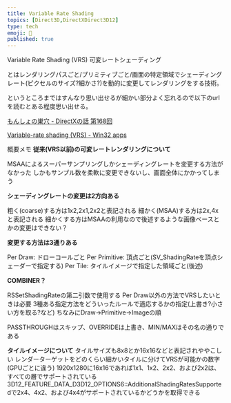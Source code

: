 ```yaml
---
title: Variable Rate Shading
topics: [Direct3D,DirectXDirect3D12]
type: tech
emoji: 💛
published: true
---
```


Variable Rate Shading (VRS) 可変レートシェーディング

とはレンダリングパスごと/プリミティブごと/画面の特定領域でシェーディングレート(ピクセルのサイズ?細かさ?)を動的に変更してレンダリングをする技術。

というところまではすんなり思い出せるが細かい部分よく忘れるので以下のurlを読むとある程度思い出せる。

[もんしょの巣穴 - DirectXの話 第168回](https://sites.google.com/site/monshonosuana/directx%E3%81%AE%E8%A9%B1/directx%E3%81%AE%E8%A9%B1-%E7%AC%AC168%E5%9B%9E)

[Variable-rate shading (VRS) - Win32 apps](https://docs.microsoft.com/en-us/windows/win32/direct3d12/vrs)

概要メモ
**従来(VRS以前)の可変レートレンダリングについて**

MSAAによるスーパーサンプリングしかシェーディングレートを変更する方法がなかった
しかもサンプル数を柔軟に変更できないし、画面全体にかかってしまう

**シェーディングレートの変更は2方向ある**

粗く(coarse)する方は1x2,2x1,2x2と表記される
細かく(MSAA)する方は2x,4xと表記される
細かくする方はMSAAの利用なので後述するような画像ベースとかの変更はできない？

**変更する方法は3通りある**

Per Draw: ドローコールごと
Per Primitive: 頂点ごと(SV_ShadingRateを頂点シェーダーで指定する)
Per Tile: タイルイメージで指定した領域ごと(後述)

**COMBINER？**

RSSetShadingRateの第二引数で使用する
Per Draw以外の方法でVRSしたいときは必要
3種ある指定方法をどういったルールで適応するかの指定(上書き?小さい方を取る?など)
ちなみにDraw->Primitive->Imageの順

PASSTHROUGHはスキップ、OVERRIDEは上書き、MIN/MAXはその名の通りである

**タイルイメージについて**
タイルサイズも8x8とか16x16などと表記されややこしい
レンダーターゲットをどのくらい細かいタイルに分けてVRSが可能かの数字(GPUごとに違う)
1920x1280に16x16であれば1x1、1x2、2x2、および2x2は、すべての層でサポートされている
3D12_FEATURE_DATA_D3D12_OPTIONS6::AdditionalShadingRatesSupportedで2x4、4x2、および4x4がサポートされているかどうかを取得できる
